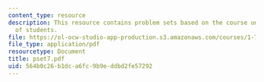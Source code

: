 ```yaml
---
content_type: resource
description: This resource contains problem sets based on the course understanding
  of students.
file: https://ol-ocw-studio-app-production.s3.amazonaws.com/courses/1-77-water-quality-control-spring-2006/564b0c26b1dca6fc9b9eddbd2fe57292_pset7.pdf
file_type: application/pdf
resourcetype: Document
title: pset7.pdf
uid: 564b0c26-b1dc-a6fc-9b9e-ddbd2fe57292
---
```

